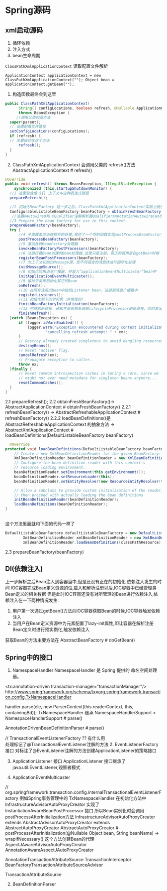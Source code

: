 # Spring源码

## xml启动源码

1. 循环依赖 
2. 注入方式
3. bean生命周期

`ClassPathXmlApplicationContext` 读取配置文件解析

`ApplicationContext applicationContext = new ClassPathXmlApplicationContext("");
Object bean = applicationContext.getBean("");`

1. 构造函数最终会到这里

  ```java
  public ClassPathXmlApplicationContext(
  		String[] configLocations, boolean refresh, @Nullable ApplicationContext parent)
  		throws BeansException {
       //调用父类构造方法
  	super(parent);
  	// 设置配置文件路径
  	setConfigLocations(configLocations);
  	if (refresh) {
  	// 主要操作在这个方法
  		refresh();
  	}
  }
  ```

2. ClassPathXmlApplicationContext 会调用父类的 refresh()方法
    AbstractApplicationContext # refresh()
  ```java
  @Override
  public void refresh() throws BeansException, IllegalStateException {
      synchronized (this.startupShutdownMonitor) {
  	//1 这里包含给 ${} 上下文中这种表达式赋值
  	prepareRefresh();

  	//2 初始化BeanFactory 这一步之后，ClassPathXmlApplicationContext实际上就已经包含了BeanFactory所提供的功能，也就是可以进行Bean的提取等基础操作了。
  	ConfigurableListableBeanFactory beanFactory = obtainFreshBeanFactory();
  	 //设置@Autowired和 @Qualifier注解解析器QualifierAnnotationAutowireCandidateResolver
  	//3 Prepare the bean factory for use in this context.
  	prepareBeanFactory(beanFactory);
  	try {
  		//4 子类覆盖方法做额外的处理,提供了一个空的函数实现postProcessBeanFactory来方便程序员在业务上做进一步扩展。
  		postProcessBeanFactory(beanFactory);
  		//5 激活各种BeanFactory处理器
  		invokeBeanFactoryPostProcessors(beanFactory);
  		//6 注册拦截Bean创建的Bean处理器,这里只是注册，真正的调用是在getBean时候
  		registerBeanPostProcessors(beanFactory);
  		//7 为上下文初始化Message源，即不同语言的消息体进行国际化处理
  		initMessageSource();
  		//8 初始化应用消息广播器，并放入“applicationEventMulticaster”bean中
  		initApplicationEventMulticaster();
  		//9 留给子类来初始化其它的Bean
  		onRefresh();
  		//10 在所有注册的bean中查找Listener bean，注册到消息广播器中
  		registerListeners();
  		//11 初始化剩下的单实例（非惰性的）
  		finishBeanFactoryInitialization(beanFactory);
  		//12 完成刷新过程，通知生命周期处理器lifecycleProcessor刷新过程，同时发出ContextRefreshEvent通知别人
  		finishRefresh();
  	}catch (BeansException ex) {
  		if (logger.isWarnEnabled()) {
  			logger.warn("Exception encountered during context initialization - " +
  					"cancelling refresh attempt: " + ex);
  		}
  		// Destroy already created singletons to avoid dangling resources.
  		destroyBeans();
  		// Reset 'active' flag.
  		cancelRefresh(ex);
  		// Propagate exception to caller.
  		throw ex;
  	}finally {
  		// Reset common introspection caches in Spring's core, since we
  		// might not ever need metadata for singleton beans anymore...
  		resetCommonCaches();
  	}
  }
  ```
2.1 prepareRefresh();
  2.2 obtainFreshBeanFactory()-> AbstractApplicationContext # obtainFreshBeanFactory()
      2.2.1 refreshBeanFactory() -> AbstractRefreshableApplicationContext # refreshBeanFactory()
	  2.2.2 loadBeanDefinitions()是 AbstractRefreshableApplicationContext 的抽象方法 ->  AbstractXmlApplicationContext # loadBeanDefinitions(DefaultListableBeanFactory beanFactory)

```java
  @Override
protected void loadBeanDefinitions(DefaultListableBeanFactory beanFactory) throws BeansException, IOException {
    // Create a new XmlBeanDefinitionReader for the given BeanFactory.
    XmlBeanDefinitionReader beanDefinitionReader = new XmlBeanDefinitionReader(beanFactory);
    // Configure the bean definition reader with this context's
    // resource loading environment.
    beanDefinitionReader.setEnvironment(this.getEnvironment());
    beanDefinitionReader.setResourceLoader(this);
    beanDefinitionReader.setEntityResolver(new ResourceEntityResolver(this));

    // Allow a subclass to provide custom initialization of the reader,
    // then proceed with actually loading the bean definitions.
    initBeanDefinitionReader(beanDefinitionReader);
    loadBeanDefinitions(beanDefinitionReader);
}
		
```

这个方法里面就和下面的代码一样了
		

```java
DefaultListableBeanFactory defaultListableBeanFactory = new DefaultListableBeanFactory();
        XmlBeanDefinitionReader xmlBeanDefinitionReader = new XmlBeanDefinitionReader(defaultListableBeanFactory);
        xmlBeanDefinitionReader.loadBeanDefinitions(classPathResource);
```

2.3 prepareBeanFactory(beanFactory)  

## DI(依赖注入)

上一步解析之后Bean注入到容器当中,但是还没有正在的初始化
依赖注入发生的时间
IOC容器完成Bean定义资源的位,载入和解析注册以后,IOC容器中已经管理类Bean定义的相关数据
但是此时IOC容器还没有对所管理的Bean进行依赖注入,依赖注入在一下两种情况发生:
1. 用户第一次通过getBean()方法向IOC容器获取Bean的时候,IOC容器触发依赖注入
2. 当用户在Bean定义资源中为<bean>元素配置了lazy-init属性,即让容器在解析注册Bean定义时进行预实例化,触发依赖注入

获取Bean的方法主要方法在 AbstractBeanFactory # doGetBean()


## Spring中的接口
1. NamespaceHandler
NamespaceHandler 是 Spring 提供的 命名空间处理器。

<tx:annotation-driven transaction-manager="transactionManager"/>
http\://www.springframework.org/schema/tx=org.springframework.transaction.config.TxNamespaceHandler

handler.parse(ele, new ParserContext(this.readerContext, this, containingBd));
TxNamespaceHandler 继承 NamespaceHandlerSupport > NamespaceHandlerSupport # 	parse() 


AnnotationDrivenBeanDefinitionParser # parse()

// TransactionalEventListenerFactory ?? 有什么用  
处理标记了@TransactionalEventListener注解的方法
2. EventListenerFactory 接口
对标注了@EventListener注解的方法创建ApplicationListener的策略接口 

3. ApplicationListener 接口
ApplicationListener 接口继承了java.util.EventListener,观察者模式

4. ApplicationEventMulticaster

// org.springframework.transaction.config.internalTransactionalEventListenerFactory
例如Spring事务管理中的 TxNamespaceHandler
在初始化方法中
InfrastructureAdvisorAutoProxyCreator 实现了InstantiationAwareBeanPostProcessor 接口
所以Bean实例化时会调用postProcessAfterInitialization方法
InfrastructureAdvisorAutoProxyCreator extends AbstractAdvisorAutoProxyCreator extends AbstractAutoProxyCreator
 AbstractAutoProxyCreator # postProcessAfterInitialization(@Nullable Object bean, String beanName) -> wrapIfNecessary()
 这个方法创建Bean的代理
AspectJAwareAdvisorAutoProxyCreator
AnnotationAwareAspectJAutoProxyCreator


AnnotationTransactionAttributeSource
TransactionInterceptor
BeanFactoryTransactionAttributeSourceAdvisor 

TransactionAttributeSource

2. BeanDefinitionParser






​	  